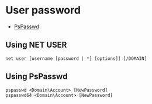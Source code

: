 # User password

- [PsPasswd](https://learn.microsoft.com/en-us/sysinternals/downloads/pspasswd)

## Using NET USER
```
net user [username [password | *] [options]] [/DOMAIN]
```

## Using PsPasswd
```
pspasswd <Domain\Account> [NewPassword]
pspasswd64 <Domain\Account> [NewPassword]
```
